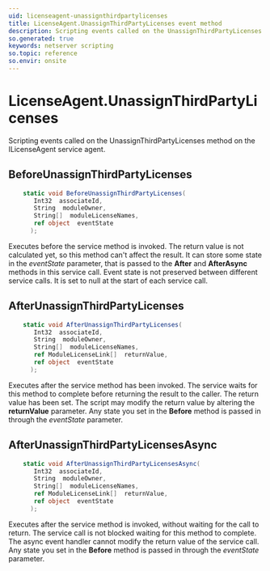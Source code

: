 ```yaml
---
uid: licenseagent-unassignthirdpartylicenses
title: LicenseAgent.UnassignThirdPartyLicenses event method
description: Scripting events called on the UnassignThirdPartyLicenses method on the LicenseAgent service agent.
so.generated: true
keywords: netserver scripting
so.topic: reference
so.envir: onsite
---
```

# LicenseAgent.UnassignThirdPartyLicenses

Scripting events called on the <see cref='M:ILicenseAgent.UnassignThirdPartyLicenses'>UnassignThirdPartyLicenses</see> method on the <see cref='ILicenseAgent'>ILicenseAgent</see>  service agent.

## BeforeUnassignThirdPartyLicenses
```cs
    static void BeforeUnassignThirdPartyLicenses(
       Int32  associateId,
       String  moduleOwner,
       String[]  moduleLicenseNames,
       ref object  eventState
      );
```
Executes before the service method is invoked.
The return value is not calculated yet, so this method can't affect the result.
It can store some state in the *eventState* parameter, that is passed to the **After** and **AfterAsync** methods in this service call.
Event state is not preserved between different service calls. It is set to null at the start of each service call.
## AfterUnassignThirdPartyLicenses
```cs
    static void AfterUnassignThirdPartyLicenses(
       Int32  associateId,
       String  moduleOwner,
       String[]  moduleLicenseNames,
       ref ModuleLicenseLink[]  returnValue,
       ref object  eventState
      );
```
Executes after the service method has been invoked. The service waits for this method to complete before returning the result to the caller.
The return value has been set. The script may modify the return value by altering the **returnValue** parameter.
Any state you set in the **Before** method is passed in through the *eventState* parameter.
## AfterUnassignThirdPartyLicensesAsync
```cs
    static void AfterUnassignThirdPartyLicensesAsync(
       Int32  associateId,
       String  moduleOwner,
       String[]  moduleLicenseNames,
       ref ModuleLicenseLink[]  returnValue,
       ref object  eventState
      );
```
Executes after the service method is invoked, without waiting for the call to return.
The service call is not blocked waiting for this method to complete.
The async event handler cannot modify the return value of the service call.
Any state you set in the **Before** method is passed in through the *eventState* parameter.

